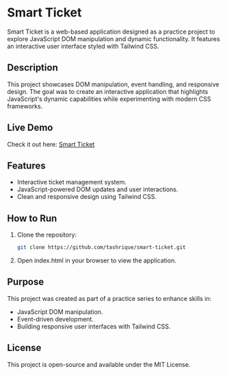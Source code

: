 # Smart Ticket

Smart Ticket is a web-based application designed as a practice project to explore JavaScript DOM manipulation and dynamic functionality. It features an interactive user interface styled with Tailwind CSS.

## Description

This project showcases DOM manipulation, event handling, and responsive design. The goal was to create an interactive application that highlights JavaScript's dynamic capabilities while experimenting with modern CSS frameworks.

## Live Demo

Check it out here: [Smart Ticket](https://tashrique.github.io/smart-ticket/)

## Features

- Interactive ticket management system.
- JavaScript-powered DOM updates and user interactions.
- Clean and responsive design using Tailwind CSS.

## How to Run

1. Clone the repository:
   ```bash
   git clone https://github.com/tashrique/smart-ticket.git
    ```

2. Open index.html in your browser to view the application.


## Purpose
This project was created as part of a practice series to enhance skills in:
- JavaScript DOM manipulation.
- Event-driven development.
- Building responsive user interfaces with Tailwind CSS.


## License
This project is open-source and available under the MIT License.
